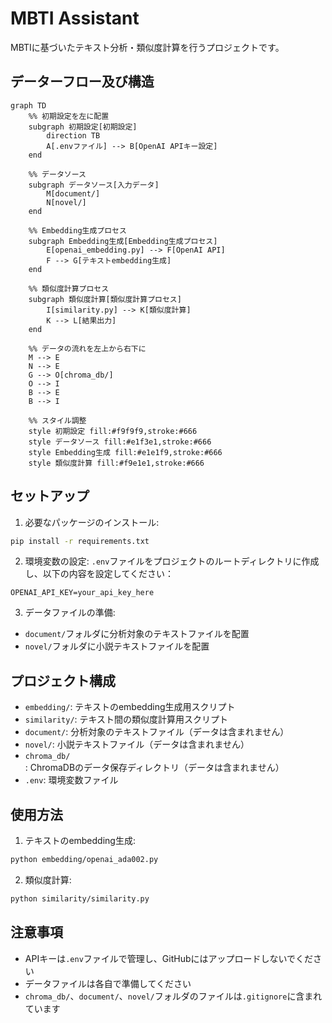 # MBTI Assistant

MBTIに基づいたテキスト分析・類似度計算を行うプロジェクトです。

## データーフロー及び構造

```mermaid
graph TD
    %% 初期設定を左に配置
    subgraph 初期設定[初期設定]
        direction TB
        A[.envファイル] --> B[OpenAI APIキー設定]
    end

    %% データソース
    subgraph データソース[入力データ]
        M[document/]
        N[novel/]
    end

    %% Embedding生成プロセス
    subgraph Embedding生成[Embedding生成プロセス]
        E[openai_embedding.py] --> F[OpenAI API]
        F --> G[テキストembedding生成]
    end

    %% 類似度計算プロセス
    subgraph 類似度計算[類似度計算プロセス]
        I[similarity.py] --> K[類似度計算]
        K --> L[結果出力]
    end

    %% データの流れを左上から右下に
    M --> E
    N --> E
    G --> O[chroma_db/]
    O --> I
    B --> E
    B --> I

    %% スタイル調整
    style 初期設定 fill:#f9f9f9,stroke:#666
    style データソース fill:#e1f3e1,stroke:#666
    style Embedding生成 fill:#e1e1f9,stroke:#666
    style 類似度計算 fill:#f9e1e1,stroke:#666
```

## セットアップ

1. 必要なパッケージのインストール:
```bash
pip install -r requirements.txt
```

2. 環境変数の設定:
`.env`ファイルをプロジェクトのルートディレクトリに作成し、以下の内容を設定してください：
```
OPENAI_API_KEY=your_api_key_here
```

3. データファイルの準備:
- `document/`フォルダに分析対象のテキストファイルを配置
- `novel/`フォルダに小説テキストファイルを配置

## プロジェクト構成

- `embedding/`: テキストのembedding生成用スクリプト
- `similarity/`: テキスト間の類似度計算用スクリプト
- `document/`: 分析対象のテキストファイル（データは含まれません）
- `novel/`: 小説テキストファイル（データは含まれません）
- `chroma_db/`: ChromaDBのデータ保存ディレクトリ（データは含まれません）
- `.env`: 環境変数ファイル

## 使用方法

1. テキストのembedding生成:
```bash
python embedding/openai_ada002.py
```

2. 類似度計算:
```bash
python similarity/similarity.py
```

## 注意事項

- APIキーは`.env`ファイルで管理し、GitHubにはアップロードしないでください
- データファイルは各自で準備してください
- `chroma_db/`、`document/`、`novel/`フォルダのファイルは`.gitignore`に含まれています